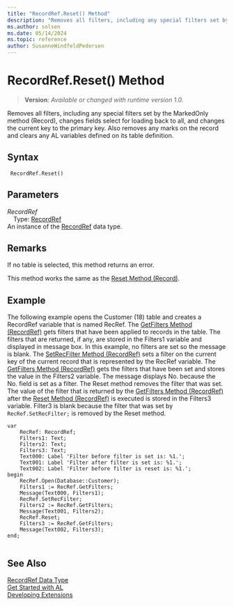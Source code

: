 ```yaml
---
title: "RecordRef.Reset() Method"
description: "Removes all filters, including any special filters set by the MarkedOnly method (Record), changes fields select for loading back to all, and changes the current key to the primary key."
ms.author: solsen
ms.date: 05/14/2024
ms.topic: reference
author: SusanneWindfeldPedersen
---
```

[//]: # (START>DO_NOT_EDIT)
[//]: # (IMPORTANT:Do not edit any of the content between here and the END>DO_NOT_EDIT.)
[//]: # (Any modifications should be made in the .xml files in the ModernDev repo.)
# RecordRef.Reset() Method
> **Version**: _Available or changed with runtime version 1.0._

Removes all filters, including any special filters set by the MarkedOnly method (Record), changes fields select for loading back to all, and changes the current key to the primary key. Also removes any marks on the record and clears any AL variables defined on its table definition.


## Syntax
```AL
 RecordRef.Reset()
```
## Parameters
*RecordRef*  
&emsp;Type: [RecordRef](recordref-data-type.md)  
An instance of the [RecordRef](recordref-data-type.md) data type.  


[//]: # (IMPORTANT: END>DO_NOT_EDIT)

## Remarks  
 If no table is selected, this method returns an error.  
  
 This method works the same as the [Reset Method \(Record\)](../record/record-reset-method.md).  
  
## Example  
 The following example opens the Customer \(18\) table and creates a RecordRef variable that is named RecRef. The [GetFilters Method \(RecordRef\)](recordref-getfilters-method.md) gets filters that have been applied to records in the table. The filters that are returned, if any, are stored in the Filters1 variable and displayed in message box. In this example, no filters are set so the message is blank. The [SetRecFilter Method \(RecordRef\)](recordref-setrecfilter-method.md) sets a filter on the current key of the current record that is represented by the RecRef variable. The [GetFilters Method \(RecordRef\)](recordref-getfilters-method.md) gets the filters that have been set and stores the value in the Filters2 variable. The message displays No. because the No. field is set as a filter. The Reset method removes the filter that was set. The value of the filter that is returned by the [GetFilters Method \(RecordRef\)](recordref-getfilters-method.md) after the [Reset Method \(RecordRef\)](recordref-reset-method.md) is executed is stored in the Filters3 variable. Filter3 is blank because the filter that was set by `RecRef.SetRecFilter;` is removed by the Reset method. 
   
```al
var
    RecRef: RecordRef;
    Filters1: Text;
    Filters2: Text;
    Filters3: Text;
    Text000: Label 'Filter before filter is set is: %1.';
    Text001: Label 'Filter after filter is set is: %1.';
    Text002: Label 'Filter before filter is reset is: %1.';
begin   
    RecRef.Open(Database::Customer);  
    Filters1 := RecRef.GetFilters;  
    Message(Text000, Filters1);  
    RecRef.SetRecFilter;  
    Filters2 := RecRef.GetFilters;  
    Message(Text001, Filters2);  
    RecRef.Reset;  
    Filters3 := RecRef.GetFilters;  
    Message(Text002, Filters3);  
end;
  
```  

## See Also
[RecordRef Data Type](recordref-data-type.md)  
[Get Started with AL](../../devenv-get-started.md)  
[Developing Extensions](../../devenv-dev-overview.md)